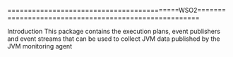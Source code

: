 ==========================================WSO2======================================================


Introduction
    This package contains the execution plans, event publishers and event streams that can be used to collect JVM data published by the JVM monitoring agent